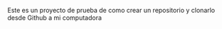 Este es un proyecto de prueba de como crear un repositorio y clonarlo desde Github a  mi computadora